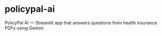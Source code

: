 # policypal-ai
PolicyPal AI — Streamlit app that answers questions from health insurance PDFs using Gemini.
